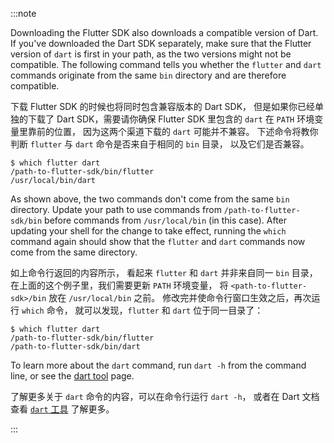 :::note

Downloading the Flutter SDK
also downloads a compatible version of Dart.
If you've downloaded the Dart SDK separately,
make sure that the Flutter version of `dart` is
first in your path, as the two versions might not be compatible.
The following command tells you whether the `flutter` and `dart`
commands originate from the same `bin` directory and are
therefore compatible.

下载 Flutter SDK 的时候也将同时包含兼容版本的 Dart SDK，
但是如果你已经单独的下载了 Dart SDK，需要请你确保
Flutter SDK 里包含的 `dart` 在 `PATH` 环境变量里靠前的位置，
因为这两个渠道下载的 `dart` 可能并不兼容。
下述命令将教你判断 `flutter` 与 `dart` 命令是否来自于相同的 `bin` 目录，
以及它们是否兼容。

```console
$ which flutter dart
/path-to-flutter-sdk/bin/flutter
/usr/local/bin/dart
```

As shown above, the two commands don't come from
the same `bin` directory. Update your path to use
commands from `/path-to-flutter-sdk/bin` before
commands from `/usr/local/bin` (in this case).
After updating your shell for the change to take effect,
running the `which` command again
should show that the `flutter` and `dart` commands
now come from the same directory.

如上命令行返回的内容所示，
看起来 `flutter` 和 `dart` 并非来自同一 `bin` 目录，
在上面的这个例子里，我们需要更新 `PATH` 环境变量，
将 `<path-to-flutter-sdk>/bin` 放在 `/usr/local/bin` 之前。
修改完并使命令行窗口生效之后，再次运行 `which` 命令，
就可以发现，`flutter` 和 `dart` 位于同一目录了：

```console
$ which flutter dart
/path-to-flutter-sdk/bin/flutter
/path-to-flutter-sdk/bin/dart
```

To learn more about the `dart` command, run `dart -h`
from the command line, or see the [dart tool][] page.

了解更多关于 `dart` 命令的内容，可以在命令行运行 `dart -h`，
或者在 Dart 文档查看 [`dart` 工具][dart tool] 了解更多。

:::

[dart tool]: {{site.dart-site}}/tools/dart-tool
